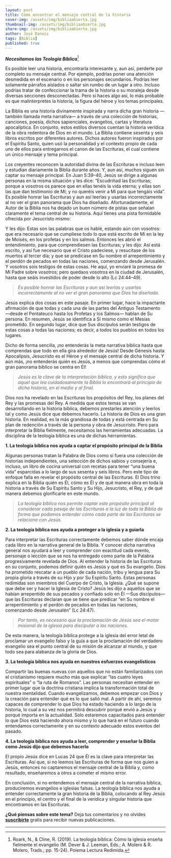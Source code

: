 ```yaml
---
layout: post
title: Cómo encontrar el mensaje central de la historia
cover-img: /assets/img/bibliaabierta.jpg
thumbnail-img: /assets/img/bibliaabierta.jpg
share-img: /assets/img/bibliaabierta.jpg
author: José Danois
tags: [Biblia]
published: true
---
```

**_Necesitamos las Teología Bíblica_**[^1]

Es posible leer una historia, encontrarla interesante y, aun así, perderte por completo su mensaje central. Por ejemplo, podrías poner una atención desmedida en el escenario o en los personajes secundarios. Podrías leer solamente párrafos aislados o saltar sin rumbo de un lugar a otro. Incluso podrías tratar de confeccionar la trama de la historia o su moraleja desde diversas secciones desconectadas. Pero si haces algo así, lo más probable es que malinterpretes la historia, la figura del héroe y los temas principales.

La Biblia es una historia divinamente inspirada y narra dicha gran historia —también llamada meta narrativa— a través de una colección de historias, canciones, poesía, dichos sapienciales, evangelios, cartas y literatura apocalíptica. En conjunto, estos estilos diversos cuentan la historia verídica de la obra redentora de Dios en el mundo. La Biblia contiene sesenta y seis libros escritos por diferentes autores. Dichos autores fueron inspirados por el Espíritu Santo, quien usó la personalidad y el contexto propio de cada uno de ellos para entregarnos el canon de las Escrituras, el cual contiene un único mensaje y tema principal.

Los creyentes reconocen la autoridad divina de las Escrituras e incluso leen y estudian diariamente la Biblia durante años. Y, aun así, muchos siguen sin captar su mensaje principal. En Juan 5:39–40, Jesús se dirige a algunas personas en la misma situación y les dice: “Escudriñad las Escrituras; porque a vosotros os parece que en ellas tenéis la vida eterna; y ellas son las que dan testimonio de Mí; y no queréis venir a Mí para que tengáis vida”. Es posible honrar las Escrituras y aun así leerlas y usarlas incorrectamente al no ver el gran panorama que Dios ha diseñado. Afortunadamente, el Autor de la Biblia nos ha dejado un buen número de pistas que señalan claramente el tema central de su historia. Aquí tienes una pista formidable ofrecida por Jesucristo mismo:

Y les dijo: Estas son las palabras que os hablé, estando aún con vosotros: que era necesario que se cumpliese todo lo que está escrito de Mí en la ley de Moisés, en los profetas y en los salmos. Entonces les abrió el entendimiento, para que comprendiesen las Escrituras; y les dijo: Así está escrito, y así fue necesario que el Cristo padeciese, y resucitase de los muertos al tercer día; y que se predicase en Su nombre el arrepentimiento y el perdón de pecados en todas las naciones, comenzando desde Jerusalén. Y vosotros sois testigos de estas cosas. He aquí, yo enviaré la promesa de Mi Padre sobre vosotros; pero quedaos vosotros en la ciudad de Jerusalén, hasta que seáis investidos de poder desde lo alto (Lc 24:44–49).

> _Es posible honrar las Escrituras y aun así leerlas y usarlas incorrectamente al no ver el gran panorama que Dios ha diseñado._

Jesús explica dos cosas en este pasaje. En primer lugar, hace la impactante afirmación de que todas y cada una de las partes del Antiguo Testamento —desde el Pentateuco hasta los Profetas y los Salmos— hablan de Su persona. En resumen, Jesús se identifica a Sí mismo como el Mesías prometido. En segundo lugar, dice que Sus discípulos serán testigos de estas cosas a todas las naciones; es decir, a todos los pueblos en todos los lugares.

Dicho de forma sencilla, ¡no entenderás la meta narrativa bíblica hasta que comprendas que todo en ella gira alrededor de Jesús! Desde Génesis hasta Apocalipsis, Jesucristo es el Héroe y el mensaje central de dicha historia. Y aún más, ¡no entenderás quién es Jesús, a menos que comprendas cómo el gran panorama bíblico se centra en Él!

> _Jesús es la clave de la interpretación bíblica, y esto significa que aquel que lea cuidadosamente la Biblia lo encontrará al principio de dicha historia, en el medio y al final._

Dios nos ha revelado en las Escrituras los propósitos del Rey, los planes del Rey y las promesas del Rey. A medida que estos temas se van desarrollando en la historia bíblica, debemos prestarles atención y leerlos tal y como Jesús dice que debemos hacerlo. La historia de Dios es una gran historia. En realidad, es la más grandiosa de todas y está centrada en Su plan de redención a través de la persona y obra de Jesucristo. Pero para interpretar la Biblia fielmente, necesitamos las herramientas adecuadas. La disciplina de la teología bíblica es una de dichas herramientas.

**1. La teología bíblica nos ayuda a captar el propósito principal de la Biblia**

Algunas personas tratan la Palabra de Dios como si fuera una colección de historias independientes, una selección de dichos sabios y consejería e, incluso, un libro de cocina universal con recetas para tener “una buena vida” esparcidas a lo largo de sus sesenta y seis libros. Pero este tipo de enfoque falla en revelar el propósito central de las Escrituras. El Dios trino explica en la Biblia quién es Él, cómo es Él y de qué manera obra en toda la historia a través de Su Espíritu Santo y Su Hijo, Jesucristo, el Rey, y de qué manera debemos glorificarle en este mundo.

> _La teología bíblica nos permite captar este propósito principal al considerar cada pasaje de las Escrituras a la luz de toda la Biblia de forma que podamos entender cómo cada parte de las Escrituras se relaciona con Jesús._

**2. La teología bíblica nos ayuda a proteger a la iglesia y a guiarla**

Para interpretar las Escrituras correctamente debemos saber dónde encaja cada libro en la narrativa general de la Biblia. Y conocer dicha narrativa general nos ayudará a leer y comprender con exactitud cada evento, personaje o lección que se nos ha entregado como parte de la Palabra progresivamente revelada de Dios. Al entender la historia de las Escrituras en su conjunto, podemos definir quién es Jesús y qué es Su evangelio. Dios ha prometido rescatar a un pueblo de cada nación, tribu y lengua para Su propia gloria a través de su Hijo y por Su Espíritu Santo. Estas personas redimidas son miembros del Cuerpo de Cristo, la Iglesia. ¿Qué se supone que debe ser y hacer la Iglesia de Cristo? Jesús les dijo a aquellos que se habían arrepentido de sus pecados y confiado solo en Él —Sus discípulos— que las Escrituras declaran que se tiene que predicar “en Su nombre el arrepentimiento y el perdón de pecados en todas las naciones, comenzando desde Jerusalén” (Lc 24:47).

> _Por tanto, es necesario que la proclamación de Jesús sea el motor misional de la iglesia para discipular a las naciones._

De esta manera, la teología bíblica protege a la iglesia del error letal de proclamar un evangelio falso y la guía a que la proclamación del verdadero evangelio sea el punto central de su misión de alcanzar al mundo, y que todo sea para alabanza de la gloria de Dios.

**3. La teología bíblica nos ayuda en nuestros esfuerzos evangelísticos**

Compartir las buenas nuevas con aquellos que no están familiarizados con el cristianismo requiere mucho más que explicar “las cuatro leyes espirituales” o “la ruta de Romanos”. Las personas necesitan entender en primer lugar que la doctrina cristiana implica la transformación total de nuestra mentalidad. Cuando evangelizamos, debemos empezar con Dios y la creación para entender qué es lo que salió mal. A partir de ahí, seremos capaces de comprender lo que Dios ha estado haciendo a lo largo de la historia, lo cual a su vez nos permitirá descubrir porqué envió a Jesús y porqué importa en la actualidad. Solo estaremos capacitados para entender lo que Dios está haciendo ahora mismo y lo que hará en el futuro cuando entendamos correctamente y en su contexto adecuado estos eventos del pasado.

**4. La teología bíblica nos ayuda a leer, comprender y enseñar la Biblia como Jesús dijo que debemos hacerlo**

El propio Jesús dice en Lucas 24 que Él es la clave para interpretar las Escrituras. Así que, si no leemos las Escrituras de forma que nos guíen a Jesús, entonces no captaremos el mensaje central de la Biblia y, como resultado, enseñaremos a otros a cometer el mismo error.

En conclusión, si no entendemos el mensaje central de la narrativa bíblica, produciremos evangelios e iglesias falsas. La teología bíblica nos ayuda a entender correctamente la gran historia de la Biblia, colocando al Rey Jesús en el principio, el centro y el final de la verídica y singular historia que encontramos en las Escrituras.

**¿Qué piensas sobre este tema?** Deja tus comentarios y no olvides **[suscribirte](https://www.feedio.co/@jdanois)** gratis para recibir nuevas publicaciones.

___

[^1]: Roark, N., & Cline, R. (2019). La teología bíblica: Cómo la iglesia enseña fielmente el evangelio (M. Dever & J. Leeman, Eds.; A. Molero & R. Molero, Trads.; pp. 15-24). Poiema Lectura Redimida.
<!--stackedit_data:
eyJoaXN0b3J5IjpbLTE5MDA4NjY5MzYsLTM5NzMzNzk1N119
-->